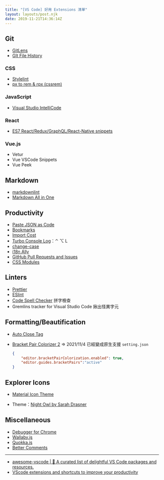 ```yaml
---
title: "[VS Code] 好用 Extensions 清單"
layout: layouts/post.njk
date: 2019-11-21T14:36:14Z
---
```


## Git 
- [GitLens](https://marketplace.visualstudio.com/items?itemName=eamodio.gitlens)
- [GIt File History](https://marketplace.visualstudio.com/items?itemName=pomber.git-file-history)

### CSS
- [Stylelint](https://marketplace.visualstudio.com/items?itemName=stylelint.vscode-stylelint)
- [px to rem & rpx (cssrem)](https://marketplace.visualstudio.com/items?itemName=cipchk.cssrem)

### JavaScript
- [Visual Studio IntelliCode](https://marketplace.visualstudio.com/items?itemName=VisualStudioExptTeam.vscodeintellicode)

### React
- [ES7 React/Redux/GraphQL/React-Native snippets](https://marketplace.visualstudio.com/items?itemName=dsznajder.es7-react-js-snippets)

### Vue.js
- Vetur
- Vue VSCode Snippets
- Vue Peek

## Markdown
- [markdownlint](https://marketplace.visualstudio.com/items?itemName=DavidAnson.vscode-markdownlint)
- [Markdown All in One](https://marketplace.visualstudio.com/items?itemName=yzhang.markdown-all-in-one)

## Productivity
- [Paste JSON as Code](https://marketplace.visualstudio.com/items?itemName=quicktype.quicktype)
- [Bookmarks](https://marketplace.visualstudio.com/items?itemName=alefragnani.Bookmarks)
- [Import Cost](https://marketplace.visualstudio.com/items?itemName=wix.vscode-import-cost)
- [Turbo Console Log](https://marketplace.visualstudio.com/items?itemName=ChakrounAnas.turbo-console-log)：⌃ ⌥  L
- [change-case](https://marketplace.visualstudio.com/items?itemName=wmaurer.change-case)
- [i18n Ally](https://marketplace.visualstudio.com/items?itemName=Lokalise.i18n-ally)
- [GitHub Pull Requests and Issues](https://marketplace.visualstudio.com/items?itemName=GitHub.vscode-pull-request-github)
- [CSS Modules](https://marketplace.visualstudio.com/items?itemName=clinyong.vscode-css-modules)

## Linters

- [Prettier](https://marketplace.visualstudio.com/items?itemName=esbenp.prettier-vscode)
- [ESlint](https://marketplace.visualstudio.com/items?itemName=dbaeumer.vscode-eslint)
- [Code Spell Checker](https://marketplace.visualstudio.com/items?itemName=streetsidesoftware.code-spell-checker) 拼字檢查
- Gremlins tracker for Visual Studio Code 揪出怪異字元

## Formatting/Beautification

- [Auto Close Tag](https://marketplace.visualstudio.com/items?itemName=formulahendry.auto-close-tag)

- [Bracket Pair Colorizer 2](https://marketplace.visualstudio.com/items?itemName=CoenraadS.bracket-pair-colorizer-2) => 2021/11/4 已經變成原生支援
  `setting.json`

  ```json
  {
      "editor.bracketPairColorization.enabled": true,
      "editor.guides.bracketPairs":"active"
  }
  ```

## Explorer Icons
- [Material Icon Theme](https://marketplace.visualstudio.com/items?itemName=PKief.material-icon-theme)

- Theme：[Night Owl by Sarah Drasner](https://viatsko.github.io/awesome-vscode/?fbclid=IwAR0fTpiI7tJ4p0bPbclxEf3lVZR0Cr0WaQzYiOKOo0wh67InbOQQntGq2Gk#night-owl-by-sarah-drasner)

## Miscellaneous
- [Debugger for Chrome](https://marketplace.visualstudio.com/items?itemName=msjsdiag.debugger-for-chrome)
- [Wallaby.js](https://marketplace.visualstudio.com/items?itemName=WallabyJs.wallaby-vscode)
- [Quokka.js](https://marketplace.visualstudio.com/items?itemName=WallabyJs.quokka-vscode)
- [Better Comments](https://marketplace.visualstudio.com/items?itemName=aaron-bond.better-comments)

---
- [awesome-vscode | 🎨 A curated list of delightful VS Code packages and resources.](https://viatsko.github.io/awesome-vscode/?fbclid=IwAR0fTpiI7tJ4p0bPbclxEf3lVZR0Cr0WaQzYiOKOo0wh67InbOQQntGq2Gk)
- [VScode extensions and shortcuts to improve your productivity](https://dev.to/keevcodes/vscode-extensions-and-shortcuts-to-improve-your-productivity-2m3a?fbclid=IwAR3m6Zg_O37jQDt8FeIWh7g7_ZeMF2QSexigGqhfAnYa6NqcWbBKnrldbX0)